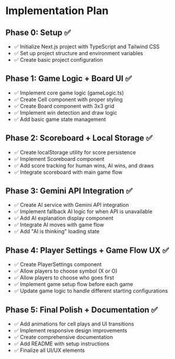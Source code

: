# Implementation Plan

## Phase 0: Setup ✅
- ✅ Initialize Next.js project with TypeScript and Tailwind CSS
- ✅ Set up project structure and environment variables
- ✅ Create basic project configuration

## Phase 1: Game Logic + Board UI ✅
- ✅ Implement core game logic (gameLogic.ts)
- ✅ Create Cell component with proper styling
- ✅ Create Board component with 3x3 grid
- ✅ Implement win detection and draw logic
- ✅ Add basic game state management

## Phase 2: Scoreboard + Local Storage ✅
- ✅ Create localStorage utility for score persistence
- ✅ Implement Scoreboard component
- ✅ Add score tracking for human wins, AI wins, and draws
- ✅ Integrate scoreboard with main game flow

## Phase 3: Gemini API Integration ✅
- ✅ Create AI service with Gemini API integration
- ✅ Implement fallback AI logic for when API is unavailable
- ✅ Add AI explanation display component
- ✅ Integrate AI moves with game flow
- ✅ Add "AI is thinking" loading state

## Phase 4: Player Settings + Game Flow UX ✅
- ✅ Create PlayerSettings component
- ✅ Allow players to choose symbol (X or O)
- ✅ Allow players to choose who goes first
- ✅ Implement game setup flow before each game
- ✅ Update game logic to handle different starting configurations

## Phase 5: Final Polish + Documentation ✅
- ✅ Add animations for cell plays and UI transitions
- ✅ Implement responsive design improvements
- ✅ Create comprehensive documentation
- ✅ Add README with setup instructions
- ✅ Finalize all UI/UX elements